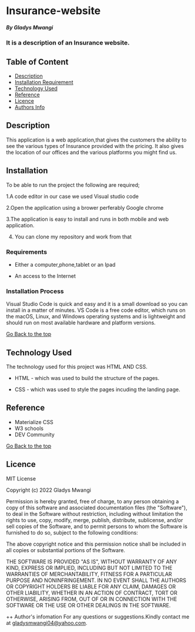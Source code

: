 # Insurance-website

##### By Gladys Mwangi
### It is a description of an Insurance website.

## Table of Content

+ [Description](#description)
+ [Installation Requirement](#Installation)
+ [Technology Used](#technology-used)
+ [Reference](#reference)
+ [Licence](#licence)
+ [Authors Info](#author-Info)

## Description
<p>This application is a web application,that gives the customers the ability to see the various types of Insurance provided with the pricing. It also gives the location of our offices and the various platforms you might find us.</p>

## Installation
To be able to run the project the following are required;

1.A code editor in our case we used Visual studio code

2.Open the application using a brower perferably Google chrome

3.The application is easy to install and runs in both mobile and web application.

4. You can clone my repository and work from that

### Requirements

* Either a computer,phone,tablet or an Ipad

* An access to the Internet

### Installation Process
Visual Studio Code is quick and easy and it is a small download so you can install in a matter of minutes.
VS Code is a free code editor, which runs on the macOS, Linux, and Windows operating systems and is lightweight and should run on most available hardware and platform versions.

[Go Back to the top](#portfolio)
## Technology Used
The technology used for this project was HTML AND CSS.

* HTML - which was used to build the structure of the pages.

* CSS - which was used to style the pages incuding the landing page.

## Reference
* Materialize CSS
* W3 schools
* DEV Community

[Go Back to the top](#portfolio)

## Licence
MIT License

Copyright (c) 2022 Gladys Mwangi

Permission is hereby granted, free of charge, to any person obtaining a copy
of this software and associated documentation files (the "Software"), to deal
in the Software without restriction, including without limitation the rights
to use, copy, modify, merge, publish, distribute, sublicense, and/or sell
copies of the Software, and to permit persons to whom the Software is
furnished to do so, subject to the following conditions:

The above copyright notice and this permission notice shall be included in all
copies or substantial portions of the Software.

THE SOFTWARE IS PROVIDED "AS IS", WITHOUT WARRANTY OF ANY KIND, EXPRESS OR
IMPLIED, INCLUDING BUT NOT LIMITED TO THE WARRANTIES OF MERCHANTABILITY,
FITNESS FOR A PARTICULAR PURPOSE AND NONINFRINGEMENT. IN NO EVENT SHALL THE
AUTHORS OR COPYRIGHT HOLDERS BE LIABLE FOR ANY CLAIM, DAMAGES OR OTHER
LIABILITY, WHETHER IN AN ACTION OF CONTRACT, TORT OR OTHERWISE, ARISING FROM,
OUT OF OR IN CONNECTION WITH THE SOFTWARE OR THE USE OR OTHER DEALINGS IN THE
SOFTWARE.

++ Author's infomation
For any questions or suggestions.Kindly contact me at gladysmwangi04@yahoo.com.
